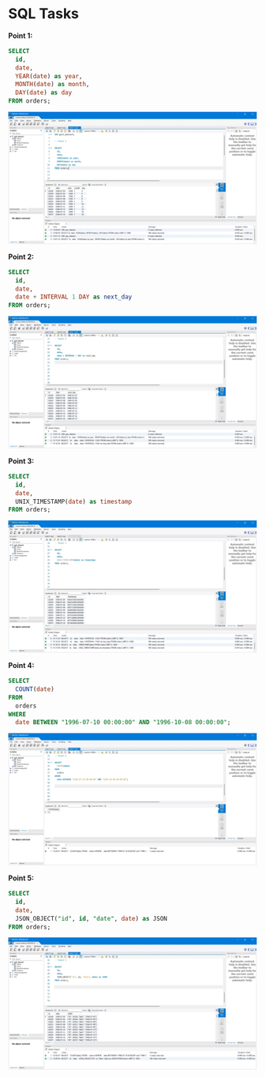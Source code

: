 # SQL Tasks

**Point 1:**
```sql
SELECT 
  id, 
  date, 
  YEAR(date) as year, 
  MONTH(date) as month, 
  DAY(date) as day
FROM orders;
```
![Image for the task 7.1](/task-7-p-1.webp)

**Point 2:**
```sql
SELECT 
  id, 
  date,
  date + INTERVAL 1 DAY as next_day
FROM orders;
```
![Image for the task 7.2](/task-7-p-2.webp)

**Point 3:**
```sql
SELECT
  id,
  date,
  UNIX_TIMESTAMP(date) as timestamp
FROM orders;
```
![Image for the task 7.3](/task-7-p-3.webp)

**Point 4:**
```sql
SELECT 
  COUNT(date)
FROM 
  orders
WHERE 
  date BETWEEN "1996-07-10 00:00:00" AND "1996-10-08 00:00:00";
```
![Image for the task 7.4](/task-7-p-4.webp)

**Point 5:**
```sql
SELECT
  id,
  date,
  JSON_OBJECT("id", id, "date", date) as JSON
FROM orders;
```
![Image for the task 7.5](/task-7-p-5.webp)


